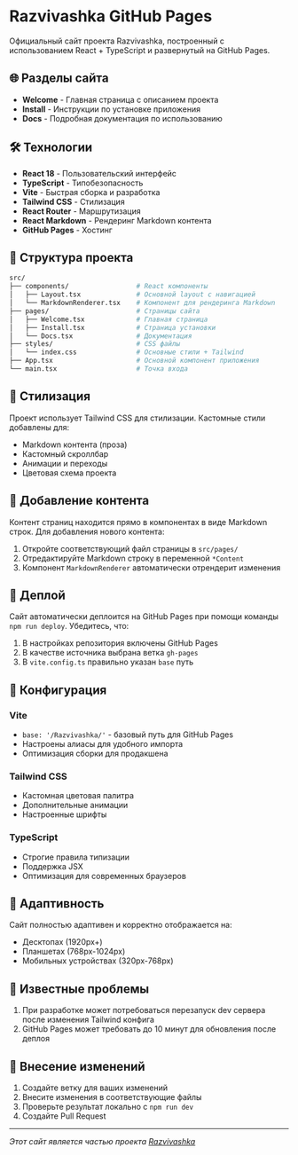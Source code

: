 # Razvivashka GitHub Pages

Официальный сайт проекта Razvivashka, построенный с использованием React + TypeScript и развернутый на GitHub Pages.

## 🌐 Разделы сайта

- **Welcome** - Главная страница с описанием проекта
- **Install** - Инструкции по установке приложения
- **Docs** - Подробная документация по использованию

## 🛠️ Технологии

- **React 18** - Пользовательский интерфейс
- **TypeScript** - Типобезопасность
- **Vite** - Быстрая сборка и разработка
- **Tailwind CSS** - Стилизация
- **React Router** - Маршрутизация
- **React Markdown** - Рендеринг Markdown контента
- **GitHub Pages** - Хостинг

## 📁 Структура проекта

```bash
src/
├── components/                 # React компоненты
│   ├── Layout.tsx              # Основной layout с навигацией
│   └── MarkdownRenderer.tsx    # Компонент для рендеринга Markdown
├── pages/                      # Страницы сайта
│   ├── Welcome.tsx             # Главная страница
│   ├── Install.tsx             # Страница установки
│   └── Docs.tsx                # Документация
├── styles/                     # CSS файлы
│   └── index.css               # Основные стили + Tailwind
├── App.tsx                     # Основной компонент приложения
└── main.tsx                    # Точка входа
```

## 🎨 Стилизация

Проект использует Tailwind CSS для стилизации. Кастомные стили добавлены для:
- Markdown контента (проза)
- Кастомный скроллбар
- Анимации и переходы
- Цветовая схема проекта

## 📝 Добавление контента

Контент страниц находится прямо в компонентах в виде Markdown строк. Для добавления нового контента:

1. Откройте соответствующий файл страницы в `src/pages/`
2. Отредактируйте Markdown строку в переменной `*Content`
3. Компонент `MarkdownRenderer` автоматически отрендерит изменения

## 🚀 Деплой

Сайт автоматически деплоится на GitHub Pages при помощи команды `npm run deploy`. Убедитесь, что:

1. В настройках репозитория включены GitHub Pages
2. В качестве источника выбрана ветка `gh-pages`
3. В `vite.config.ts` правильно указан `base` путь

## 🔧 Конфигурация

### Vite
- `base: '/Razvivashka/'` - базовый путь для GitHub Pages
- Настроены алиасы для удобного импорта
- Оптимизация сборки для продакшена

### Tailwind CSS
- Кастомная цветовая палитра
- Дополнительные анимации
- Настроенные шрифты

### TypeScript
- Строгие правила типизации
- Поддержка JSX
- Оптимизация для современных браузеров

## 📱 Адаптивность

Сайт полностью адаптивен и корректно отображается на:
- Десктопах (1920px+)
- Планшетах (768px-1024px)
- Мобильных устройствах (320px-768px)

## 🐛 Известные проблемы

1. При разработке может потребоваться перезапуск dev сервера после изменения Tailwind конфига
2. GitHub Pages может требовать до 10 минут для обновления после деплоя

## 🤝 Внесение изменений

1. Создайте ветку для ваших изменений
2. Внесите изменения в соответствующие файлы
3. Проверьте результат локально с `npm run dev`
4. Создайте Pull Request

---

*Этот сайт является частью проекта [Razvivashka](https://github.com/Impirs/Razvivashka)*

